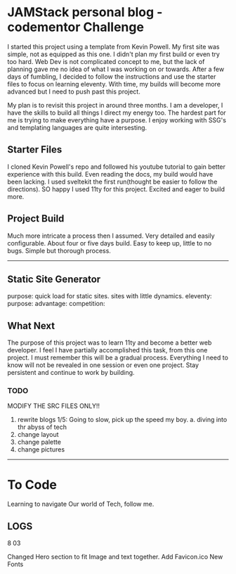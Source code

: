 # JAMStack personal blog - codementor Challenge

I started this project using a template from Kevin Powell. My first site was simple, not as equipped as this one. I didn't plan my first build or even try too hard. Web Dev is not complicated concept to me, but the lack of planning gave me no idea of what I was working on or towards. After a few days of fumbling, I decided to follow the instructions and use the starter files to focus on learning eleventy. With time, my builds will become more advanced but I need to push past this project.

My plan is to revisit this project in around three months. I am a developer, I have the skills to build all things I direct my energy too. The hardest part for me is trying to make everything have a purpose. I enjoy working with SSG's and templating languages are quite intersesting.

## Starter Files

I cloned Kevin Powell's repo and followed his youtube tutorial to gain better experience with this build. Even reading the docs, my build would have been lacking. I used sveltekit the first run(thought be easier to follow the directions). SO happy I used 11ty for this project. Excited and eager to build more.

## Project Build

Much more intricate a process then I assumed. Very detailed and easily configurable. About four or five days build. Easy to keep up, little to no bugs. Simple but thorough process.

---

## Static Site Generator

purpose: quick load for static sites. sites with little dynamics.
eleventy:
purpose:
advantage:
competition:

## What Next

The purpose of this project was to learn 11ty and become a better web developer. I feel I have partially accomplished this task, from this one project. I must remember this will be a gradual process. Everything I need to know will not be revealed in one session or even one project. Stay persistent and continue to work by building.

### TODO

MODIFY THE SRC FILES ONLY!!

1. rewrite blogs 1/5: Going to slow, pick up the speed my boy.
   a. diving into thr abyss of tech
2. change layout
3. change palette
4. change pictures

---

# To Code

Learning to navigate Our world of Tech, follow me.

## LOGS

8 03

Changed Hero section to fit Image and text together.
Add Favicon.ico
New Fonts
